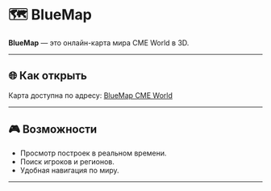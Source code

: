 # 🗺 BlueMap

**BlueMap** — это онлайн-карта мира CME World в 3D.

---

## 🌐 Как открыть
Карта доступна по адресу: [BlueMap CME World](http://map.cmeworld.fun/25777)  

---

## 🎮 Возможности
- Просмотр построек в реальном времени.  
- Поиск игроков и регионов.  
- Удобная навигация по миру.  

---
